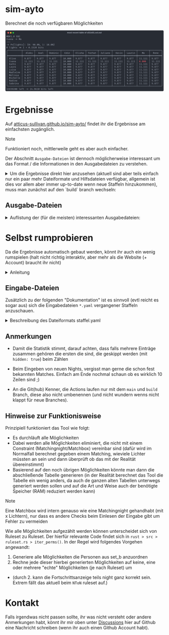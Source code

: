 # sim-ayto
Berechnet die noch verfügbaren Möglichkeiten

<img src="img/example.png" width="800">

# Ergebnisse

Auf [atticus-sullivan.github.io/sim-ayto/](https://atticus-sullivan.github.io/sim-ayto/) findet ihr die Ergebnisse am einfachsten zugänglich.

> [!NOTE]
> Funktioniert noch, mittlerweile geht es aber auch einfacher.
>
> Der Abschnitt `Ausgabe-Dateien` ist dennoch möglicherweise interessant um das
> Format / die Informationen in den Ausgabedateien zu verstehen.

<details><summary>Um die Ergebnisse direkt hier anzusehen (aktuell sind aber teils einfach nur ein paar mehr Dateiformate und Hilfsdateien verfügbar, allgemein ist dies vor allem aber immer up-to-date wenn neue Staffeln hinzukommen), muss man zunächst auf den `build` branch wechseln:</summary>

<img src="img/switch_branch.png" width="800">

Anschließend finden sich in den Ordnern der jeweiligen Staffel die Ausgabedateien

</details>

## Ausgabe-Dateien
<details><summary>Auflistung der (für die meisten) interessanten Ausgabedateien:</summary>

<img src="img/output_files.png" width="800">

### 1. `<Staffel>_tab.png`
ganz klassisch die Tabelle mit den noch übrigen Möglichkeiten

#### Farben
Die *Schrift*farbe ist ein Indikator dafür wie hoch die Wahrscheinlichkeit für
dieses Match ist (unter 1% rot, ab 45% gelb, ab 55 cyan, ab 80% grün).

Die *Hintergrund*farbe zeigt an welche Person(en) für eine andere Person am
wahrscheinlichsten ist.
- leicht *grüner* Hintergrund: Match ist für beide Personen am wahrscheinlichsten
- *leicht roter*/*hellgrauer* Hintergrund: Match ist für die Person deren Spalte/Zeile das ist am wahrscheinlichsten.

### 2. `<Staffel>.txt`
Hier findet man die meisten Informationen (u.A. auch der komplette bisherige Verlauf der Tabellen). Bzgl der Farben in den Verlaufs-Tabellen siehe 1.)

Vor der jeweiligen Tabelle kommt immer nochmal was genau als Einschränkung/Constraint dazu kam. Die genannte Episode bezieht sich dabei immer auf die Episode in der das ganze aufgelöst wurde.

Das ganze `I` (Informationsgehalt) / `H` (Entropie, steht hinter wie viele Möglichkeiten noch übrig sind) ist der Versuch einzuschätzen wie viel eine Entscheidung gebracht hat und wie weit sie noch vom Ziel entfernt sind. Das ganze kommt aus der Informationstheorie.

`I[l/bits]`: Zeigt an wieviel Information mit dieser Entscheidung gewonnen wird angenommen die jeweilige Anzahl an Lichtern leuchten. Mittels $2^{-I}$ kann man falls gewünscht auf die Wahrscheinlichkeit zurückrechnen.

`E[I]/bits`: Ist der Erwartungswert, des Informationsgewinns.

Ganz am Ende wird eine Zusammenfassung über alle Constraints ausgegeben. Ein Stern in dieser Tabelle bedeutet, dass das Match das erste mal so zusammensaß. Eine kleine Übersicht über die nicht so intuitiven Spalten:
- `L` die Anzahl der Lichter
- `I` siehe oben
- `new` zählt wie viele Matches so in noch keiner MN zusammensaßen
- `min dist` als distanz wird die Anzahl unterschiedlicher Matches betrachtet, diese Spalte zeigt welche ander MN am ähnlichsten dieser ist (und wie ähnlich sie ist). In der erste MN kann dies natürlich noch nicht bestimmt werden.

### 3. `<Staffel>.col.png`
Dasselbe wie 2. aber die Tabellen in Farbe.

### 4./5. `<Staffel>.pdf` `<Staffel>.png`
Zeigt den Baum mit den noch verbliebenen Möglichkeiten an. Ist nur sinnvoll wenn nicht mehr so viele Möglichkeiten übrig sind (und kann auch nur dann generiert werden).

Im Baum ist die erste Zeile (entspricht der Person aus Set A) auf einer Ebene
immer fest. Somit steht jede Ebene für due Zuweisung einer (oder mehreren)
Person aus SetB zu der fixen Person aus SetA.

Bereits sicher feststehende Matches (sei es durch eine Matchingnight oder durch
Ausschlussverfahren) werden in die oberen Ebenen geschoben. Auch sonst werden
die Ebenen so sortiert, dass die Anzahl der *verschiedenen* Matches von oben
nach unten ansteigt.

### `stats.html`
Diese Datei liegt direkt im Hauptverzeichnis und enthält ein paar Statistiken um die Staffeln (basierend auf dem Informationsgewinn durch eine Matchox/einer Matchingnight und der Entropie) zu vergleichen. Am einfachsten kann man sich die Datei auf der [github.io](https://atticus-sullivan.github.io/sim-ayto/stats.html) Seite anschauen

</details>

# Selbst rumprobieren
Da die Ergebnisse automatisch gebaut werden, könnt ihr auch ein wenig rumspielen
(halt nicht richtig interaktiv, aber mehr als die Website (+ Account) braucht ihr nicht)

<details><summary>Anleitung</summary>

1. Github Account erstellen

2. Projekt `fork`en sodass ihr euere eigene Kopie von dem Projekt habt an dem ihr arbeiten könnt.
   <br>
   <img src="img/fork.png" width="800">
   
4. Hier kommt noch eine Seite dazwischen, da könnt ihr z.B. dem Projekt nen andren Namen geben unter dem es bei euch laufen soll. Wichtig dabei ist, dass ihr den Haken bei `copy main branch only` wegmacht.
   <br>
   <img src="img/fork2.png" width="400">
   
6. Github actions aktivieren (das ist der Mechanismus, der die Ergebnisse automatisch generiert)
   <br>
   <img src="img/enable-actions.png" width="800">

8. Ab jetzt ist alles fertig eingerichtet und sobald ihr eine Datei in dem Projekt ändert, werden die entsprechenden Ergebnisse automatisch generiert.

9. Eingabedateien ändern. Hierbei ist es wichtig, dass ihr das auf dem `main` Branch macht. Das wechseln funktioniert genauso wie auf den `build` Branch wechseln beim Ergebnisse anschauen.
    <br>
    <img src="img/edit1.png" width="800">
    <br>
    <img src="img/edit2.png" width="800">
    <br>
    <img src="img/edit3.png" width="800"> 

11. Datei speichern
    <br>
    <img src="img/save1.png" width="800">
    <br>
    <img src="img/save2.png" width="400">

13. Status vom Ergebnisse generieren anschaun (nicht unbedingt notwendig)
    <br>
    <img src="img/status1.png" width="800">
    <br>
    Hier seht ihr ein Beispiel von einem erfolgreiehn durchlauf. Normalerweise wird bei euch der Schritt 1 länger dauern (das hängt ganz von den Änderungen ab die ihr gemacht habt). Die Schritte unter 2 brauchen aber nur beim ersten Durchlauf so lange und sind in allen weiteren Durchläufen deutlich schneller.
    <br>
    <img src="img/status2.png" width="800">
    <br>
    Bei Problemen sollte idR Schritt 1 fehlgeschlagen haben. Wenn ihr das aufklappt, findet ihr evtl raus was genau das Problem war (ihr könnt mir aber auch gerne [hier]([https://github.com/atticus-sullivan/sim-ayto/issues](https://github.com/atticus-sullivan/sim-ayto/discussions/categories/q-a)) schreiben in dem Fall.
   
11. Nachdem die Ergebnisse erfolgreich generiert wurden, sollte es in etwa so aussehen:
    <br>
    <img src="img/finished.png" width="800">
    <br>
    Wenn anstelle des grünen Hakens ein rotes X ist, ist beim generieren etwas schief gelaufen und ihr könnt wie in 8. beschrieben nachschaunen was genau das Problem war.
    <br>
    Die Ergebnisse könnt ihr euch jetzt wie oben unter [Ergebnisse](#Ergebnisse) beschrieben anschauen.

> [!NOTE]
> Der ganze github.io teil, erfordert noch weitere Einrichtungsschritte.

</details>

## Eingabe-Dateien
Zusätzlich zu der folgenden "Dokumentation" ist es sinnvoll (evtl reicht es sogar aus) sich die Eingabedateien `*.yaml` vergangener Staffeln anzuschauen.

<details><summary>Beschreibung des Dateiformats staffel.yaml </summary>

Allgemein gilt: Alles hinter einem `#` ist ein Kommentar und wird später ignoriert.

### Allgemeine Eingaben
#### setA/setB
Diese beiden Keys (`setA` und `setB`) geben die Teilnehmer der beiden Gruppen an.

#### rule_set
Mittels `rule_set` kann angegeben werden mit welchen Regeln die Sendung verläuft.

Mögliche Regeln:
- `rule_set: !Eq`: Kein Doppelmatch (bisher) enthalten

- `rule_set: !FixedDup <dup>`: Es gibt ein Doppelmatch. Eine Person aus dem Doppelmatch (`<dup>`) ist bereits bekannt. Diese muss aus `setB` kommen (bei Bedarf müssen die beiden sets leider vertauscht werden).

- `rule_set: !SomeoneIsDup`: Es gibt ein Doppelmatch. Weiter ist über dieses Doppelmatch jedoch nichts bekannt. Die beiden Doppelmatch personen müssen aus `setB` kommen (bei Bedarf müssen die beiden sets leider vertauscht werden).

- `rule_set: !FixedTrip <tripA>`: Gleich wie `FixedDup` nur, dass eine Person aus `setA` drei Matches aus `setB` hat von denen eine Person (`tripA`) bekannt ist.

- `rule_set: !SomeoneIsTrip`: Analog wie `FixedTrip` ist dies das pendant zu `SomeoneIsDup`.

- `rule_set: !NToN`: Jeder kann mit jedem ein Match sein. Hier gibt es ein paar Besonderheiten zu beachten.
  - `setA` und `setB` müssen in diesem Fall genau identisch sein.
  - Achtung: Abhängig von der Anzahl an Personen dauert die Berechnung hier deutlich länger

### Matchboxen und Matchingnights
Matchboxen und Matchingnights werden beide als `constraint` eingegeben

#### type
Dieses Feld bestimmt ob dieser constraint eine Matchbox oder Matchingnight ist.
- `type: !Box {num: 9, comment: "E11"}`: `num` kann auch `9.1` sein (sollte aber nicht größer oder gleich `x.5` sein, sonst macht das die Statistik mit anderen Staffeln kaputt). `comment` kann ein beliebiger string sein.

- `type: !Night {num: 9, comment: "E11"}`: Analog zur `Box`

#### check
Gibt an auf welche Art hier vergleichen wird.
- `check: !Lights [6]`: `6` Lichter waren an

- `check: !Eq`: Die Personen die in `map` als *values* angegeben sind haben dasselbe Match, welches das ist, ist bleibt aber unbekannt (der *key* ist dabei egal).

#### map
Hier wird angegeben wer mit wem in die Matchbox gegangen ist bzw wer mit wem in der Matchingnight saß.
Angegeben wird das ganze als *key-value* pair bei dem der *key* aus `setA` und der *value* aus `setB` kommt.

Beispiel:
```yaml
      Sabrina: Mike
      Paulina: Danilo
      Kim: Paco
      Alicia: Steffen
      Jenny: Marvin
      Steffi: Teezy
      Darya: Emanuell
      Marie: Fabio
      Shakira: Peter
      Sandra: Elia
```

#### weitere optionale Felder
<details><summary>Auflistung</summary>

##### hidden
- `hidden: true`: verhindert die Ausgabe einer Tabelle für diese Entscheidung.
- wenn nicht angegeben, ist `hidden: false` der standard.

##### noExclude
Mit dem Hinzufügen von Doppelten Matches, kann ein Perfect-Match auch bedeuten, dass andere Matches explizit nicht mehr stattfinden.
Daher werden bei einer Matchbox mit "einem Licht" (aka Perfect-Match) über den `exclude` key automatisch Paare ausgeschlossen werden.

Sollte dies unerwünscht sein, kann der entwerder `noExclude: true` gesetzt werden oder der `exclude` manuell gesetzt werden (bei letzterem ist ist die syntax aber etwas komplizierter).

Wenn nichts angegeben wird ist `noExclude: false` der Standard.
   
</details>
</details>

## Anmerkungen
- Damit die Statistik stimmt, darauf achten, dass falls mehrere Einträge zusammen gehören die ersten die sind, die geskippt werden (mit `hidden: true`) beim Zählen

- Beim Eingeben von neuen Nights, vergisst man gerne die schon fest bekannten Matches. Einfach am Ende nochmal schaun ob es wirklich 10 Zeilen sind ;)

- An die Git(hub) Kenner, die Actions laufen nur mit dem `main` und `build` Branch, diese also nicht umbenennen (und nicht wundern wenns nicht klappt für neue Branches).

## Hinweise zur Funktionisweise
Prinzipiell funktioniert das Tool wie folgt:
- Es durchläuft alle Möglichkeiten
- Dabei werden alle Möglichkeiten eliminiert, die nicht mit einem Constraint (Matchingnight/Matchbox) vereinbar sind (dafür wird im Normalfall berechnet gegeben einem Matching, wieviele Lichter müssten an sein und dann überprüft ob das mit der Realität übereinstimmt)
- Basierend auf den noch übrigen Möglichkeiten könnte man dann die abschließende Tabelle generieren (in der Realität berechnet das Tool die Tabelle ein wenig anders, da auch de ganzen alten Tabellen unterwegs generiert werden sollen und auf die Art und Weise auch der benötigte Speicher (RAM) reduziert werden kann)

> [!NOTE]
> Eine Matchbox wird intern genauso wie eine Matchingnight gehandhabt (mit x Lichtern), nur dass es andere Checks beim Einlesen der Eingabe gibt um Fehler zu vermeiden

Wie alle Möglichkeiten aufgezählt werden können unterscheidet sich von Ruleset zu Ruleset. Der hierfür relevante Code findet sich in `rust > src > ruleset.rs > iter_perms()`. In der Regel wird folgendes Vorgehen angewandt:
1. Generiere alle Möglichkeiten die Personen aus set_b anzuordnen
2. Rechne jede dieser hierbei generierten Möglichkeiten auf keine, eine oder mehrere "echte" Möglichkeiten (je nach Ruleset) um
- (durch 2. kann die Fortschrittsanzeige teils night ganz korrekt sein. Extrem fällt das aktuell beim `NToN` ruleset auf.)

# Kontakt
Falls irgendwas nicht passen sollte, ihr was nicht versteht oder andere Anmerkungen habt, könnt ihr mir oben unter [Discussions](https://github.com/atticus-sullivan/sim-ayto/discussions/categories/q-a) hier auf Github eine Nachricht schreiben (wenn ihr auch einen Github Account habt).
